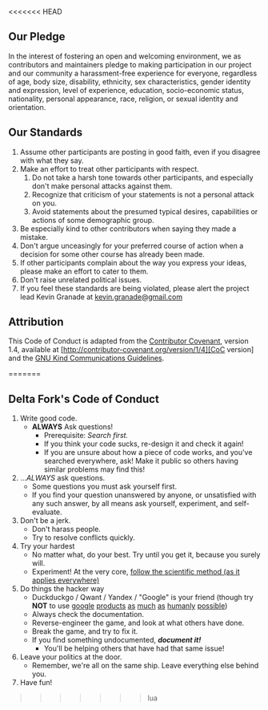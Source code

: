 <<<<<<< HEAD
## Our Pledge

In the interest of fostering an open and welcoming environment, we as contributors and maintainers pledge to making participation in our project and our community a harassment-free experience for everyone, regardless of age, body size, disability, ethnicity, sex characteristics, gender identity and expression, level of experience, education, socio-economic status, nationality, personal appearance, race, religion, or sexual identity and orientation.

## Our Standards

1. Assume other participants are posting in good faith, even if you disagree with what they say.
2. Make an effort to treat other participants with respect.
    1. Do not take a harsh tone towards other participants, and especially don't make personal attacks against them.
    2. Recognize that criticism of your statements is not a personal attack on you.
    3. Avoid statements about the presumed typical desires, capabilities or actions of some demographic group.
3. Be especially kind to other contributors when saying they made a mistake.
4. Don't argue unceasingly for your preferred course of action when a decision for some other course has already been made.
5. If other participants complain about the way you express your ideas, please make an effort to cater to them.
6. Don't raise unrelated political issues.
7. If you feel these standards are being violated, please alert the project lead Kevin Granade at kevin.granade@gmail.com

## Attribution

This Code of Conduct is adapted from the [Contributor Covenant][CoC homepage], version 1.4, available at [http://contributor-covenant.org/version/1/4][CoC version] and the [GNU Kind Communications Guidelines][GKCG homepage].


[CoC homepage]: http://contributor-covenant.org
[CoC version]: http://contributor-covenant.org/version/1/4/
[GKCG homepage]: https://www.gnu.org/philosophy/kind-communication.html
=======
## Delta Fork's Code of Conduct
1. Write good code.
    - **ALWAYS** Ask questions!
        - Prerequisite: *Search first.*
        - If you think your code sucks, re-design it and check it again!
        - If you are unsure about how a piece of code works, and you've searched everywhere, ask! Make it public so others having similar problems may find this!
2. ...*ALWAYS* ask questions.
    - Some questions you must ask yourself first.
    - If you find your question unanswered by anyone, or unsatisfied with any such answer, by all means ask yourself, experiment, and self-evaluate.
3. Don't be a jerk.
    - Don't harass people.
    - Try to resolve conflicts quickly.
4. Try your hardest
    - No matter what, do your best. Try until you get it, because you surely will.
    - Experiment! At the very core, [follow the scientific method (as it applies everywhere)](https://www.khanacademy.org/science/biology/intro-to-biology/science-of-biology/a/the-science-of-biology)
5. Do things the hacker way
    - Duckduckgo / Qwant / Yandex / "Google" is your friend (though try **NOT** to use [google](https://www.smh.com.au/technology/google-software-bug-shared-private-online-documents-20090310-8tup.html) [products](https://en.wikipedia.org/wiki/Global_surveillance_disclosures_(2013%E2%80%93present)) [as](https://googleblog.blogspot.com/2010/05/wifi-data-collection-update.html) [much](https://www.cnet.com/tech/services-and-software/google-collects-a-frightening-amount-of-data-about-you-you-can-find-and-delete-it-now/) [as](https://twitter.com/DuckDuckGo/status/1371509053613084679) [humanly](https://www.forbes.com/sites/zakdoffman/2021/03/20/stop-using-google-chrome-on-apple-iphone-12-pro-max-ipad-and-macbook-pro/) [possible](https://hackernoon.com/data-privacy-concerns-with-google-b946f2b7afea))
    - Always check the documentation.
    - Reverse-engineer the game, and look at what others have done.
    - Break the game, and try to fix it.
    - If you find something undocumented, ***document it!***
        - You'll be helping others that have had that same issue!
6. Leave your politics at the door.
    - Remember, we're all on the same ship. Leave everything else behind you.
7. Have fun!
>>>>>>> lua
